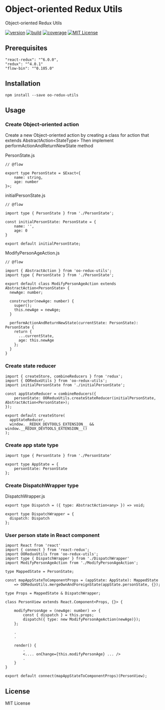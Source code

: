 # Object-oriented Redux Utils
Object-oriented Redux Utils

[![version][version-badge]][package]
[![build][build]][circleci]
[![coverage][coverage]][codecov]
[![MIT License][license-badge]][license]

## Prerequisites
    "react-redux": "^6.0.0",
    "redux": "^4.0.1"
    "flow-bin": "^0.105.0"

## Installation
    npm install --save oo-redux-utils
    
## Usage
    
### Create Object-oriented action
Create a new Object-oriented action by creating a class for action that extends AbstractAction&lt;StateType&gt;
Then implement performActionAndReturnNewState method

PersonState.js

    // @flow
    
    export type PersonState = $Exact<{
        name: string,
        age: number
    }>;
    
initialPersonState.js
    
    // @flow
    
    import type { PersonState } from './PersonState';
    
    const initialPersonState: PersonState = {
        name: '',
        age: 0
    }
        
    export default initialPersonState;

ModifyPersonAgeAction.js

    // @flow
    
    import { AbstractAction } from 'oo-redux-utils';
    import type { PersonState } from './PersonState';
        
    export default class ModifyPersonAgeAction extends AbstractAction<PersonState> {
      newAge: number;
    
      constructor(newAge: number) {
        super();
        this.newAge = newAge;
      }
    
      performActionAndReturnNewState(currentState: PersonState): PersonState {
        return {
          ...currentState,
          age: this.newAge
        };
      }
    }

### Create state reducer

    import { createStore, combineReducers } from 'redux';
    import { OOReduxUtils } from 'oo-redux-utils';
    import initialPersonState from './initialPersonState';
    
    const appStateReducer = combineReducers({
        personState: OOReduxUtils.createStateReducer(initialPersonState, AbstractAction<PersonState>);
    });
    
    export default createStore(
      appStateReducer,
      window.__REDUX_DEVTOOLS_EXTENSION__ && window.__REDUX_DEVTOOLS_EXTENSION__()
    );
    
### Create app state type

    import type { PersonState } from './PersonState'
    
    export type AppState = {
        personState: PersonState
    };
    
### Create DispatchWrapper type
DispatchWrapper.js
    
    export type Dispatch = ({ type: AbstractAction<any> }) => void;
    
    export type DispatchWrapper = {
      dispatch: Dispatch
    };
    
### User person state in React component
    import React from 'react'
    import { connect } from 'react-redux';
    import OOReduxUtils from 'oo-redux-utils';
    import type { DispatchWrapper } from './DispatchWrapper'
    import ModifyPersonAgeAction from './ModifyPersonAgeAction';

    type MappedState = PersonState;
        
    const mapAppStateToComponentProps = (appState: AppState): MappedState
        => OOReduxUtils.mergeOwnAndForeignState(appState.personState, {});
    
    type Props = MappedState & DispatchWrapper;
    
    class PersonView extends React.Component<Props, {}> {
        
        modifyPersonAge = (newAge: number) => {
            const { dispatch } = this.props;
            dispatch({ type: new ModifyPersonAgeAction(newAge)});
        };
        
        .
        .
        
        render() {
            .
            <.... onChange={this.modifyPersonAge} ... />
            .
        }
    }
    
    export default connect(mapAppStateToComponentProps)(PersonView);  
  
## License
MIT License

[license-badge]: https://img.shields.io/badge/license-MIT-green
[license]: https://github.com/pksilen/oo-redux-utils/blob/master/LICENSE
[version-badge]: https://img.shields.io/npm/v/oo-redux-utils.svg?style=flat-square
[package]: https://www.npmjs.com/package/oo-redux-utils
[build]: https://img.shields.io/circleci/project/github/pksilen/oo-redux-utils/master.svg?style=flat-square
[circleci]: https://circleci.com/gh/pksilen/oo-redux-utils/tree/master
[coverage]: https://img.shields.io/codecov/c/github/pksilen/oo-redux-utils/master.svg?style=flat-square
[codecov]: https://codecov.io/gh/pksilen/oo-redux-utils
